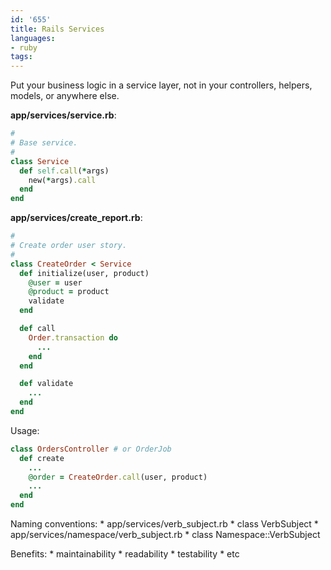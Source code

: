 ```yaml
---
id: '655'
title: Rails Services
languages:
- ruby
tags:
---
```

Put your business logic in a service layer, not in your controllers, helpers, models, or anywhere else.

**app/services/service.rb**:


```ruby
#
# Base service.
#
class Service
  def self.call(*args)
    new(*args).call
  end
end
```
    

**app/services/create\_report.rb**:


```ruby
#
# Create order user story.
#
class CreateOrder < Service
  def initialize(user, product)
    @user = user
    @product = product
    validate
  end

  def call
    Order.transaction do
      ...
    end
  end

  def validate
    ...
  end
end
```
    

Usage:


```ruby
class OrdersController # or OrderJob
  def create
    ...
    @order = CreateOrder.call(user, product)
    ...
  end
end
```
    

Naming conventions:
\* app/services/verb\_subject.rb
\* class VerbSubject
\* app/services/namespace/verb\_subject.rb
\* class Namespace::VerbSubject

Benefits:
\* maintainability
\* readability
\* testability
\* etc

